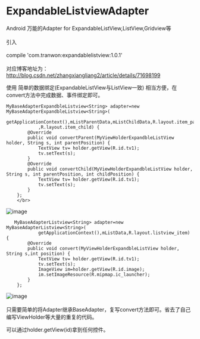 # ExpandableListviewAdapter
Android 万能的Adapter for ExpandableListView,ListView,Gridview等
</br>
</br>
引入
</br>
</br>
compile 'com.tranwon:expandablelistview:1.0.1'
</br>
</br>
对应博客地址为：http://blog.csdn.net/zhangxiangliang2/article/details/71698199

使用
简单的数据绑定(ExpandableListView与ListView一致)
相当方便，在convert方法中完成数据、事件绑定即可。

    MyBaseAdapterExpandbleListview<String> adapter=new MyBaseAdapterExpandbleListview<String>(
                getApplicationContext(),mListParentData,mListChildData,R.layout.item_parent
                ,R.layout.item_child) {
            @Override
            public void convertParent(MyViewHolderExpandbleListView holder, String s, int parentPosition) {
                TextView tv= holder.getView(R.id.tv1);
                tv.setText(s);
            }
            @Override
            public void convertChild(MyViewHolderExpandbleListView holder, String s, int parentPosition, int childPosition) {
                TextView tv= holder.getView(R.id.tv1);
                tv.setText(s);
            }
        };
        </br>
![image](https://github.com/crook3/ExpandableListviewAdapter/raw/master/app/src/main/res/drawable/expandableListview.PNG)
</br>
     
     
     
       MyBaseAdapterListview<String> adapter=new MyBaseAdapterListview<String>(
                getApplicationContext(),mListData,R.layout.listview_item) {
            @Override
            public void convert(MyViewHolderExpandbleListView holder, String s,int position) {
                TextView tv= holder.getView(R.id.tv1);
                tv.setText(s);
                ImageView im=holder.getView(R.id.image);
                im.setImageResource(R.mipmap.ic_launcher);
            }
        };
     

![image](https://github.com/crook3/ExpandableListviewAdapter/raw/master/app/src/main/res/drawable/listView.PNG)
</br>
</br>
只需要简单的将Adapter继承BaseAdapter，复写convert方法即可。省去了自己编写ViewHolder等大量的重复的代码。

可以通过holder.getView(id)拿到任何控件。
</br>
</br>
</br>












